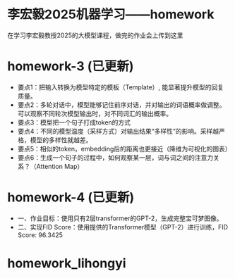 # 李宏毅2025机器学习——homework
在学习李宏毅教授2025的大模型课程，做完的作业会上传到这里
# homework-3 (已更新)
* 要点1：把输入转换为模型特定的模板（Template）, 能显著提升模型的回复质量。
* 要点2：多轮对话中，模型能够记住前序对话，并对输出的词语概率做调整。可以观察不同轮次模型输出时，对不同词汇的输出概率。
* 要点3：模型把一个句子打成token的方式
* 要点4：不同的模型温度（采样方式）对输出结果“多样性”的影响。采样越严格，模型的多样性就越差。
* 要点5：相似的token，embedding后的距离也更接近（降维为可视化的图表）
* 要点6：生成一个句子的过程中，如何观察某一层，词与词之间的注意力关系？（Attention Map）

# homework-4 (已更新)
* 一、作业目标：使用只有2层transformer的GPT-2，生成完整宝可梦图像。
* 二、实现FID Score：使用提供的Transformer模型（GPT-2）进行训练，FID Score: 96.3425
# homework_lihongyi

